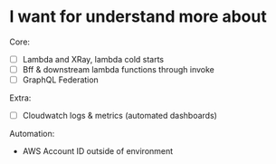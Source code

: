 # I want for understand more about

Core: 

- [ ] Lambda and XRay, lambda cold starts
- [ ] Bff & downstream lambda functions through invoke
- [ ] GraphQL Federation

Extra:
- [ ] Cloudwatch logs & metrics (automated dashboards)


Automation:
- AWS Account ID outside of environment